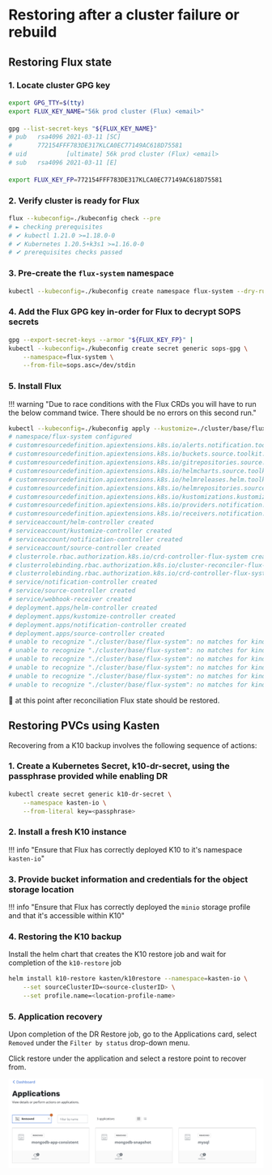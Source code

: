 # Restoring after a cluster failure or rebuild

## Restoring Flux state

### 1. Locate cluster GPG key

```sh
export GPG_TTY=$(tty)
export FLUX_KEY_NAME="56k prod cluster (Flux) <email>"

gpg --list-secret-keys "${FLUX_KEY_NAME}"
# pub   rsa4096 2021-03-11 [SC]
#       772154FFF783DE317KLCA0EC77149AC618D75581
# uid           [ultimate] 56k prod cluster (Flux) <email>
# sub   rsa4096 2021-03-11 [E]

export FLUX_KEY_FP=772154FFF783DE317KLCA0EC77149AC618D75581
```
### 2. Verify cluster is ready for Flux

```sh
flux --kubeconfig=./kubeconfig check --pre
# ► checking prerequisites
# ✔ kubectl 1.21.0 >=1.18.0-0
# ✔ Kubernetes 1.20.5+k3s1 >=1.16.0-0
# ✔ prerequisites checks passed
```
### 3. Pre-create the `flux-system` namespace

```sh
kubectl --kubeconfig=./kubeconfig create namespace flux-system --dry-run=client -o yaml | kubectl --kubeconfig=./kubeconfig apply -f -
```
### 4. Add the Flux GPG key in-order for Flux to decrypt SOPS secrets

```sh
gpg --export-secret-keys --armor "${FLUX_KEY_FP}" |
kubectl --kubeconfig=./kubeconfig create secret generic sops-gpg \
    --namespace=flux-system \
    --from-file=sops.asc=/dev/stdin
```
### 5. Install Flux

!!! warning "Due to race conditions with the Flux CRDs you will have to run the below command twice. There should be no errors on this second run."

```sh
kubectl --kubeconfig=./kubeconfig apply --kustomize=./cluster/base/flux-system
# namespace/flux-system configured
# customresourcedefinition.apiextensions.k8s.io/alerts.notification.toolkit.fluxcd.io created
# customresourcedefinition.apiextensions.k8s.io/buckets.source.toolkit.fluxcd.io created
# customresourcedefinition.apiextensions.k8s.io/gitrepositories.source.toolkit.fluxcd.io created
# customresourcedefinition.apiextensions.k8s.io/helmcharts.source.toolkit.fluxcd.io created
# customresourcedefinition.apiextensions.k8s.io/helmreleases.helm.toolkit.fluxcd.io created
# customresourcedefinition.apiextensions.k8s.io/helmrepositories.source.toolkit.fluxcd.io created
# customresourcedefinition.apiextensions.k8s.io/kustomizations.kustomize.toolkit.fluxcd.io created
# customresourcedefinition.apiextensions.k8s.io/providers.notification.toolkit.fluxcd.io created
# customresourcedefinition.apiextensions.k8s.io/receivers.notification.toolkit.fluxcd.io created
# serviceaccount/helm-controller created
# serviceaccount/kustomize-controller created
# serviceaccount/notification-controller created
# serviceaccount/source-controller created
# clusterrole.rbac.authorization.k8s.io/crd-controller-flux-system created
# clusterrolebinding.rbac.authorization.k8s.io/cluster-reconciler-flux-system created
# clusterrolebinding.rbac.authorization.k8s.io/crd-controller-flux-system created
# service/notification-controller created
# service/source-controller created
# service/webhook-receiver created
# deployment.apps/helm-controller created
# deployment.apps/kustomize-controller created
# deployment.apps/notification-controller created
# deployment.apps/source-controller created
# unable to recognize "./cluster/base/flux-system": no matches for kind "Kustomization" in version "kustomize.toolkit.fluxcd.io/v1beta2"
# unable to recognize "./cluster/base/flux-system": no matches for kind "GitRepository" in version "source.toolkit.fluxcd.io/v1beta1"
# unable to recognize "./cluster/base/flux-system": no matches for kind "HelmRepository" in version "source.toolkit.fluxcd.io/v1beta1"
# unable to recognize "./cluster/base/flux-system": no matches for kind "HelmRepository" in version "source.toolkit.fluxcd.io/v1beta1"
# unable to recognize "./cluster/base/flux-system": no matches for kind "HelmRepository" in version "source.toolkit.fluxcd.io/v1beta1"
# unable to recognize "./cluster/base/flux-system": no matches for kind "HelmRepository" in version "source.toolkit.fluxcd.io/v1beta1"
```
:tada: at this point after reconciliation Flux state should be restored.

## Restoring PVCs using Kasten

Recovering from a K10 backup involves the following sequence of actions:

### 1. Create a Kubernetes Secret, k10-dr-secret, using the passphrase provided while enabling DR

```sh
kubectl create secret generic k10-dr-secret \
    --namespace kasten-io \
    --from-literal key=<passphrase>
```
### 2. Install a fresh K10 instance

!!! info "Ensure that Flux has correctly deployed K10 to it's namespace `kasten-io`"

### 3. Provide bucket information and credentials for the object storage location

!!! info "Ensure that Flux has correctly deployed the `minio` storage profile and that it's accessible within K10"

### 4. Restoring the K10 backup

Install the helm chart that creates the K10 restore job and wait for completion of the `k10-restore` job

```sh
helm install k10-restore kasten/k10restore --namespace=kasten-io \
    --set sourceClusterID=<source-clusterID> \
    --set profile.name=<location-profile-name>
```

### 5. Application recovery

Upon completion of the DR Restore job, go to the Applications card, select `Removed` under the `Filter by status` drop-down menu.

Click restore under the application and select a restore point to recover from.

![Kasten remove applications](./_files/kasten_removed_applications.png)
